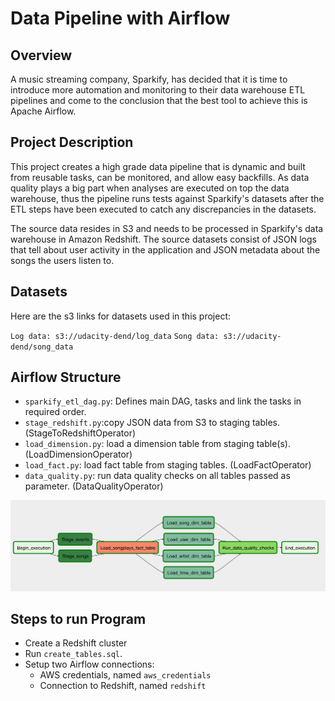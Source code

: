 # Data Pipeline with Airflow

## Overview

A music streaming company, Sparkify, has decided that it is time to introduce more automation and monitoring to their data warehouse ETL pipelines and come to the conclusion that the best tool to achieve this is Apache Airflow.

## Project Description

This project creates a high grade data pipeline that is dynamic and built from reusable tasks, can be monitored, and allow easy backfills. As data quality plays a big part when analyses are executed on top the data warehouse, thus the pipeline runs tests against Sparkify's datasets after the ETL steps have been executed to catch any discrepancies in the datasets.

The source data resides in S3 and needs to be processed in Sparkify's data warehouse in Amazon Redshift. The source datasets consist of JSON logs that tell about user activity in the application and JSON metadata about the songs the users listen to.

## Datasets
Here are the s3 links for datasets used in this project:

`Log data: s3://udacity-dend/log_data`
`Song data: s3://udacity-dend/song_data`

## Airflow Structure
- `sparkify_etl_dag.py`: Defines main DAG, tasks and link the tasks in required order.
- `stage_redshift.py`:copy JSON data from S3 to staging tables. (StageToRedshiftOperator)
- `load_dimension.py`: load a dimension table from staging table(s). (LoadDimensionOperator)
- `load_fact.py`:  load fact table from staging tables. (LoadFactOperator)
- `data_quality.py`: run data quality checks on all tables passed as parameter. (DataQualityOperator)

![Airflow DAG](dag_flow.png)

## Steps to run Program
- Create a Redshift cluster
- Run `create_tables.sql`.
- Setup two Airflow connections:
    - AWS credentials, named `aws_credentials`
    - Connection to Redshift, named `redshift`
